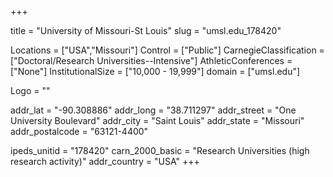 
+++

title = "University of Missouri-St Louis"
slug = "umsl.edu_178420"

Locations = ["USA","Missouri"]
Control = ["Public"]
CarnegieClassification = ["Doctoral/Research Universities--Intensive"]
AthleticConferences = ["None"]
InstitutionalSize = ["10,000 - 19,999"]
domain = ["umsl.edu"]

Logo = ""

addr_lat = "-90.308886"
addr_long = "38.711297"
addr_street = "One University Boulevard"
addr_city = "Saint Louis"
addr_state = "Missouri"
addr_postalcode = "63121-4400"

ipeds_unitid = "178420"
carn_2000_basic = "Research Universities (high research activity)"
addr_country = "USA"
+++
    

